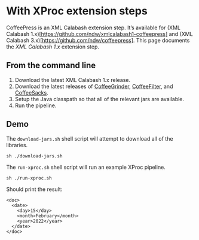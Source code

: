 # With XProc extension steps

CoffeePress is an XML Calabash extension step. It’s available for
(XML Calabash 1.x)[https://github.com/ndw/xmlcalabash1-coffeepress]
and (XML Calabash 3.x)[https://github.com/ndw/coffeepress]. This page
documents the *XML Calabash 1.x* extension step.

## From the command line

1. Download the latest XML Calabash 1.x release.
2. Download the latest releases of
   [CoffeeGrinder](https://github.com/nineml/coffeegrinder/releases),
   [CoffeeFilter](https://github.com/nineml/coffeefilter/releases), and
   [CoffeeSacks](https://github.com/nineml/coffeesacks/releases).
3. Setup the Java classpath so that all of the relevant jars are available.
4. Run the pipeline.

## Demo

The `download-jars.sh` shell script will attempt to download all of the libraries.

```
sh ./download-jars.sh
```

The `run-xproc.sh` shell script will run an example XProc pipeline.

```
sh ./run-xproc.sh
```

Should print the result:

```
<doc>
  <date>
    <day>15</day>
    <month>February</month>
    <year>2022</year>
  </date>
</doc>
```
